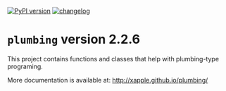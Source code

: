 [![PyPI version](https://badge.fury.io/py/plumbing.svg)](https://badge.fury.io/py/plumbing)
[![changelog](http://allmychanges.com/p/python/plumbing/badge/)](http://allmychanges.com/p/python/plumbing/?utm_source=badge)

# `plumbing` version 2.2.6

This project contains functions and classes that help with plumbing-type programing.

More documentation is available at:
http://xapple.github.io/plumbing/